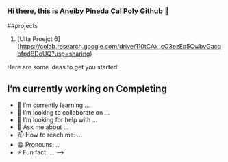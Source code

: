### Hi there, this is Aneiby Pineda Cal Poly Github 👋
##projects

1. [Ulta Proejct 6] (https://colab.research.google.com/drive/110tCAx_cO3ezEd5CwbvGacqbfpdBDoUQ?usp=sharing)

Here are some ideas to get you started:

## I’m currently working on Completing 
- 🌱 I’m currently learning ...
- 👯 I’m looking to collaborate on ...
- 🤔 I’m looking for help with ...
- 💬 Ask me about ...
- 📫 How to reach me: ...
- 😄 Pronouns: ...
- ⚡ Fun fact: ...
-->
